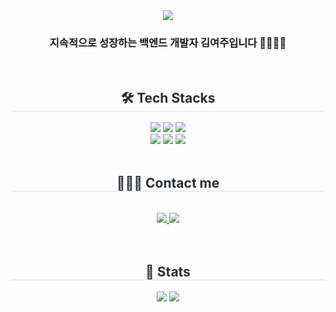<div align= "center">
    <img src="https://capsule-render.vercel.app/api?type=waving&color=cdbfdf&height=160&text=Hello%20I'm%20YeoJu%20👋🏻&animation=&fontColor=454545&fontSize=40" />
    </div>
    <div align= "center"> 
    <h3> 지속적으로 성장하는 백엔드 개발자 김여주입니다 🏃🏻‍♀️💨 </h3>
    </div>
    <br>
    <div align= "center">
    <h2 style="border-bottom: 1px solid #d8dee4; color: #282d33;"> 🛠 Tech Stacks </h2>
    <div style="margin: 0 auto; text-align: center;" align= "center"> <img src="https://img.shields.io/badge/Python-3776AB?style=for-the-badge&logo=Python&logoColor=white">
          <img src="https://img.shields.io/badge/Django-092E20?style=for-the-badge&logo=Django&logoColor=white">
          <img src="https://img.shields.io/badge/MySQL-4479A1?style=for-the-badge&logo=MySQL&logoColor=white">
        <br>
          <img src="https://img.shields.io/badge/Javascript-F7DF1E?style=for-the-badge&logo=Javascript&logoColor=white">
          <img src="https://img.shields.io/badge/HTML5-E34F26?style=for-the-badge&logo=HTML5&logoColor=white">
          <img src="https://img.shields.io/badge/CSS3-1572B6?style=for-the-badge&logo=CSS3&logoColor=white">
          </div>
    </div>
    <br>
    <div align= "center">
    <h2 style="border-bottom: 1px solid #d8dee4; color: #282d33;"> 👩🏻‍💻 Contact me </h2> <br> 
    <div align= "center"> <a href=https://velog.io/@kimyeoju/posts> <img src="https://img.shields.io/badge/Velog-20C997?style=for-the-badge&logo=Velog&logoColor=white&link=https://velog.io/@kimyeoju/posts"> </a>
         <a href=mailto:yeojoo0031@gmail.com> <img src="https://img.shields.io/badge/Gmail-EA4335?style=for-the-badge&logo=Gmail&logoColor=white&link=mailto:yeojoo0031@gmail.com"> </a>
          </div>  <br> 
    </div>
    <br>
    <div align= "center"> 
    <h2 style="border-bottom: 1px solid #d8dee4; color: #282d33;"> 🏅 Stats </h2> <div align= "center"> <img src="https://github-readme-stats.vercel.app/api?username=kimyeoju&bg_color=180,000000,&title_color=93759f&text_color=93759f"
         /> <img src="https://github-readme-stats.vercel.app/api/top-langs/?username=kimyeoju&layout=compact&bg_color=180,000000,&title_color=93759f&text_color=93759f"
           /> </div>
    </div>
